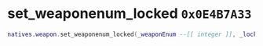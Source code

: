 # set_weaponenum_locked `0x0E4B7A33`

```lua
natives.weapon.set_weaponenum_locked(_weaponEnum --[[ integer ]], _locked --[[ boolean ]])
```